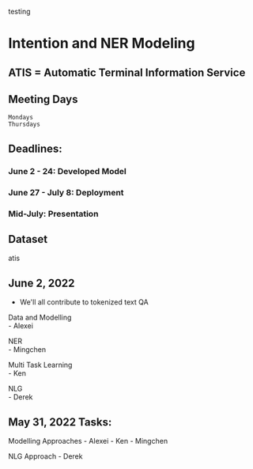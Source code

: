testing

# Intention and NER Modeling

## ATIS = Automatic Terminal Information Service

## Meeting Days
	Mondays 
	Thursdays

## Deadlines:
### June 2 - 24: Developed Model

### June 27 - July 8: Deployment

### Mid-July: Presentation


## Dataset
atis 

## June 2, 2022
- We'll all contribute to tokenized text QA

Data and Modelling <br>
	- Alexei

NER  <br>
	-  Mingchen

Multi Task Learning  <br>
	- Ken

NLG <br>
	- Derek

## May 31, 2022 Tasks:
Modelling Approaches
	- Alexei
	- Ken
	- Mingchen

NLG Approach
	- Derek
